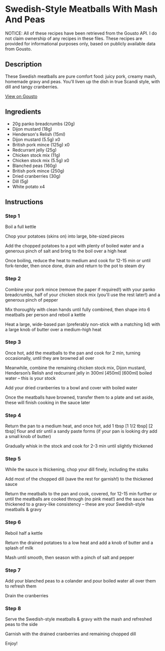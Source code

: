 # Swedish-Style Meatballs With Mash And Peas

NOTICE: All of these recipes have been retrieved from the Gousto API. I do not claim ownership of any recipes in these files. These recipes are provided for informational purposes only, based on publicly available data from Gousto.

## Description

These Swedish meatballs are pure comfort food: juicy pork, creamy mash, homemade gravy and peas. You'll liven up the dish in true Scandi style, with dill and tangy cranberries. 

[View on Gousto](https://www.gousto.co.uk/recipes/cookbook/swedish-meatballs-mash-green-beans)

## Ingredients

- 20g panko breadcrumbs (20g)
- Dijon mustard (18g)
- Henderson's Relish (15ml)
- Dijon mustard (5.5g) x0
- British pork mince (125g) x0
- Redcurrant jelly (25g)
- Chicken stock mix (11g)
- Chicken stock mix (5.5g) x0
- Blanched peas (160g)
- British pork mince (250g)
- Dried cranberries (30g)
- Dill (5g)
- White potato x4

## Instructions


### Step 1

Boil a full kettle

Chop your potatoes (skins on) into large, bite-sized pieces

Add the chopped potatoes to a pot with plenty of boiled water and a generous pinch of salt and bring to the boil over a high heat

Once boiling, reduce the heat to medium and cook for 12-15 min or until fork-tender, then once done, drain and return to the pot to steam dry


### Step 2

Combine your pork mince (remove the paper if required!) with your panko breadcrumbs, half of your chicken stock mix (you'll use the rest later!) and a generous pinch of pepper

Mix thoroughly with clean hands until fully combined, then shape into 6 meatballs per person and reboil a kettle

Heat a large, wide-based pan (preferably non-stick with a matching lid) with a large knob of butter over a medium-high heat


### Step 3

Once hot, add the meatballs to the pan and cook for 2 min, turning occasionally, until they are browned all over

Meanwhile, combine the remaining chicken stock mix, Dijon mustard, Henderson’s Relish and redcurrant jelly in 300ml <span class="text-purple">[450ml]</span> <span class="text-danger">[600ml]</span> boiled water – this is your stock

Add your dried cranberries to a bowl and cover with boiled water

Once the meatballs have browned, transfer them to a plate and set aside, these will finish cooking in the sauce later


### Step 4

Return the pan to a medium heat, and once hot, add 1 tbsp <span class="text-purple">[1 1/2 tbsp]</span> <span class="text-danger">[2 tbsp]</span> flour and stir until a sandy paste forms (if your pan is looking dry add a small knob of butter)

Gradually whisk in the stock and cook for 2-3 min until slightly thickened


### Step 5

While the sauce is thickening, chop your dill finely, including the stalks

Add most of the chopped dill (save the rest for garnish!) to the thickened sauce

Return the meatballs to the pan and cook, covered, for 12-15 min further or until the meatballs are cooked through (no pink meat!) and the sauce has thickened to a gravy-like consistency – these are your Swedish-style meatballs & gravy


### Step 6

Reboil half a kettle

Return the drained potatoes to a low heat and add a knob of butter and a splash of milk

Mash until smooth, then season with a pinch of salt and pepper


### Step 7

Add your blanched peas to a colander and pour boiled water all over them to refresh them

Drain the cranberries

### Step 8

Serve the Swedish-style meatballs & gravy with the mash and refreshed peas to the side

Garnish with the drained cranberries and remaining chopped dill

Enjoy!

